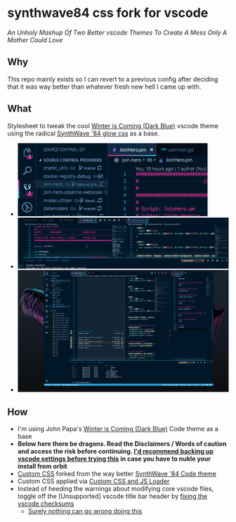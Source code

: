 # synthwave84 css fork for vscode
*An Unholy Mashup Of Two Better vscode Themes To Create A Mess Only A Mother Could Love*

## Why
This repo mainly exists so I can revert to a previous config after deciding that it was way better than whatever fresh new hell I came up with.

## What
Stylesheet to tweak the cool [Winter is Coming (Dark Blue)](https://marketplace.visualstudio.com/items?itemName=johnpapa.winteriscoming) vscode theme using the radical [SynthWave '84 glow css](https://github.com/robb0wen/synthwave-vscode/blob/master/synthwave84.css) as a base.


- ![sunrise_dots](./img/sunrise_dots.png)
- ![overview](./img/overview.png) 
- ![overview 2](./img/overview_2.png) 


## How


- I'm using John Papa's [Winter is Coming (Dark Blue)](https://marketplace.visualstudio.com/items?itemName=johnpapa.winteriscoming) Code theme as a base
- **Below here there be dragons. Read the Disclaimers / Words of caution and access the risk before continuing. [I'd recommend backing up vscode settings before trying this](https://marketplace.visualstudio.com/items?itemName=Shan.code-settings-sync) in case you have to nukle your install from orbit**
- [Custom CSS](synthwave87.css) forked from the way better [SynthWave '84 Code theme](https://marketplace.visualstudio.com/items?itemName=RobbOwen.synthwave-vscode)
- Custom CSS applied via [Custom CSS and JS Loader](https://marketplace.visualstudio.com/items?itemName=be5invis.vscode-custom-css)
- Instead of heeding the warnings about modifying core vscode files, toggle off the [Unsupported] vscode title bar header by [fixing the vscode checksums](https://marketplace.visualstudio.com/items?itemName=lehni.vscode-fix-checksums)
  - [Surely nothing can go wrong doing this](https://github.com/lehni/vscode-fix-checksums#disclaimer--a-word-of-caution)


